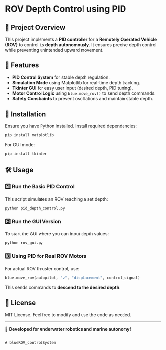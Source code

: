 # ROV Depth Control using PID

## 📌 Project Overview
This project implements a **PID controller** for a **Remotely Operated Vehicle (ROV)** to control its **depth autonomously**. It ensures precise depth control while preventing unintended upward movement.

## 🚀 Features
- **PID Control System** for stable depth regulation.
- **Simulation Mode** using Matplotlib for real-time depth tracking.
- **Tkinter GUI** for easy user input (desired depth, PID tuning).
- **Motor Control Logic** using `blue.move_rov()` to send depth commands.
- **Safety Constraints** to prevent oscillations and maintain stable depth.

## 🔧 Installation
Ensure you have Python installed. Install required dependencies:

```bash
pip install matplotlib
```

For GUI mode:
```bash
pip install tkinter
```

## 🛠 Usage

### **1️⃣ Run the Basic PID Control**
This script simulates an ROV reaching a set depth:
```bash
python pid_depth_control.py
```

### **2️⃣ Run the GUI Version**
To start the GUI where you can input depth values:
```bash
python rov_gui.py
```

### **3️⃣ Using PID for Real ROV Motors**
For actual ROV thruster control, use:
```python
blue.move_rov(autopilot, "z", "displacement", control_signal)
```
This sends commands to **descend to the desired depth**.




## 📜 License
MIT License. Feel free to modify and use the code as needed.

---
🚢 **Developed for underwater robotics and marine autonomy!**
```

# blueROV_controlSystem
